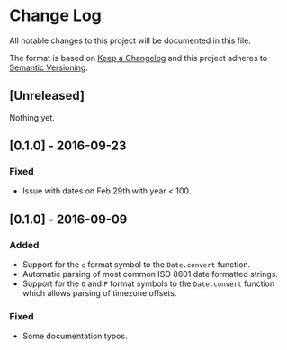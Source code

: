 # Change Log

All notable changes to this project will be documented in this file.

The format is based on [Keep a Changelog](http://keepachangelog.com/)
and this project adheres to [Semantic Versioning](http://semver.org/).

## [Unreleased]

Nothing yet.

## [0.1.0] - 2016-09-23

### Fixed

- Issue with dates on Feb 29th with year < 100.

## [0.1.0] - 2016-09-09

### Added

- Support for the `c` format symbol to the `Date.convert` function.
- Automatic parsing of most common ISO 8601 date formatted strings.
- Support for the `O` and `P` format symbols to the `Date.convert` function
  which allows parsing of timezone offsets.

### Fixed

- Some documentation typos.
